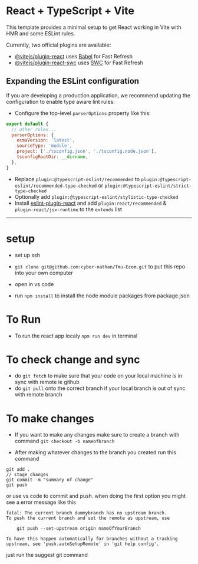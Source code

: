 # React + TypeScript + Vite

This template provides a minimal setup to get React working in Vite with HMR and some ESLint rules.

Currently, two official plugins are available:

- [@vitejs/plugin-react](https://github.com/vitejs/vite-plugin-react/blob/main/packages/plugin-react/README.md) uses [Babel](https://babeljs.io/) for Fast Refresh
- [@vitejs/plugin-react-swc](https://github.com/vitejs/vite-plugin-react-swc) uses [SWC](https://swc.rs/) for Fast Refresh

## Expanding the ESLint configuration

If you are developing a production application, we recommend updating the configuration to enable type aware lint rules:

- Configure the top-level `parserOptions` property like this:

```js
export default {
  // other rules...
  parserOptions: {
    ecmaVersion: 'latest',
    sourceType: 'module',
    project: ['./tsconfig.json', './tsconfig.node.json'],
    tsconfigRootDir: __dirname,
  },
}
```

- Replace `plugin:@typescript-eslint/recommended` to `plugin:@typescript-eslint/recommended-type-checked` or `plugin:@typescript-eslint/strict-type-checked`
- Optionally add `plugin:@typescript-eslint/stylistic-type-checked`
- Install [eslint-plugin-react](https://github.com/jsx-eslint/eslint-plugin-react) and add `plugin:react/recommended` & `plugin:react/jsx-runtime` to the `extends` list

***
# setup
- set up ssh

- ```git clone git@github.com:cyber-nathan/Tmu-Ecom.git```
    to put this repo into your own computer

- open in vs code
 
- run `npm install` to install the node module packages from package.json

# To Run
- To run the react app localy `npm run dev` in terminal

# To check change and sync
- do `git fetch` to make sure that your code on your local machine is in sync with remote ie github
- do `git pull` onto the correct branch if your local branch is out of sync with remote branch

# To make changes
- If you want to make any changes make sure to create a branch with command `git checkout -b nameofbranch`

- After making whatever changes to the branch you created run this command 
```
git add . 
// stage changes
git commit -m "summary of change"
git push
```
or use vs code to commit and push.
when doing the first option you might see a error message like this
```
fatal: The current branch dummybranch has no upstream branch.    
To push the current branch and set the remote as upstream, use   

    git push --set-upstream origin nameOfYourBranch

To have this happen automatically for branches without a tracking
upstream, see 'push.autoSetupRemote' in 'git help config'.    
```
just run the suggest git command 

